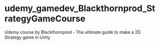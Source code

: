 # udemy_gamedev_Blackthornprod_StrategyGameCourse
Udemy course by Blackthornprod - The ultimate guide to make a 2D Strategy game in Unity
